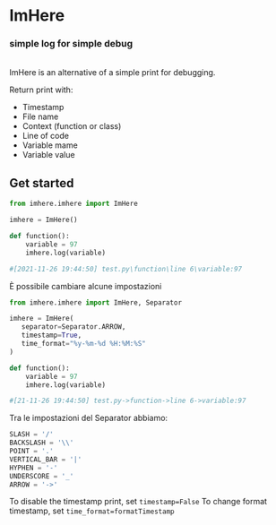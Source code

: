 # ImHere
### simple log for simple debug
<br>
ImHere is an alternative of a simple print for debugging.

Return print with:

- Timestamp
- File name
- Context (function or class)
- Line of code
- Variable mame
- Variable value

## Get started

```python
from imhere.imhere import ImHere

imhere = ImHere()

def function():
    variable = 97
    imhere.log(variable)

#[2021-11-26 19:44:50] test.py\function\line 6\variable:97
```

È possibile cambiare alcune impostazioni

```python
from imhere.imhere import ImHere, Separator

imhere = ImHere(
   separator=Separator.ARROW, 
   timestamp=True, 
   time_format="%y-%m-%d %H:%M:%S"
)

def function():
    variable = 97
    imhere.log(variable)

#[21-11-26 19:44:50] test.py->function->line 6->variable:97
```

Tra le impostazioni del Separator abbiamo:

```python
SLASH = '/'
BACKSLASH = '\\'
POINT = '.'
VERTICAL_BAR = '|'
HYPHEN = '-'
UNDERSCORE = '_'
ARROW = '->'
```
To disable the timestamp print, set `timestamp=False`
To change format timestamp, set `time_format=formatTimestamp`


